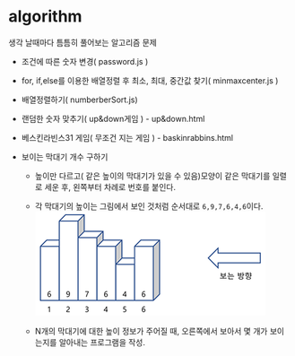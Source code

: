 # algorithm

생각 날때마다 틈틈히 풀어보는 알고리즘 문제

- 조건에 따른 숫자 변경( password.js )
- for, if,else를 이용한 배열정렬 후 최소, 최대, 중간값 찾기( minmaxcenter.js )
- 배열정렬하기( numberberSort.js)
- 랜덤한 숫자 맞추기( up&down게임 ) - up&down.html
- 베스킨라빈스31 게임( 무조건 지는 게임 ) - baskinrabbins.html
- 보이는 막대기 개수 구하기

  - 높이만 다르고( 같은 높이의 막대기가 있을 수 있음)모양이 같은 막대기를 일렬로 세운 후, 왼쪽부터 차례로 번호를 붙인다.

  - 각 막대기의 높이는 그림에서 보인 것처럼 순서대로 <code>6,9,7,6,4,6</code>이다.
    ![샘플이미지](./images/stick.png)
  - N개의 막대기에 대한 높이 정보가 주어질 때, 오른쪽에서 보아서 몇 개가 보이는지를 알아내는 프로그램을 작성.
